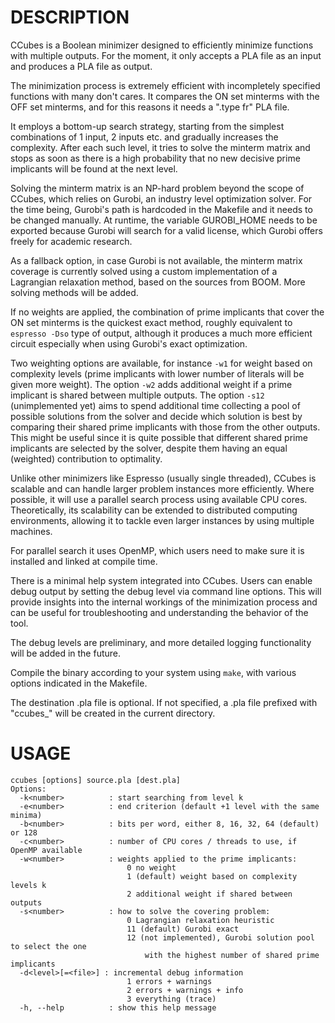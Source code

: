 # DESCRIPTION

CCubes is a Boolean minimizer designed to efficiently minimize functions with multiple outputs. For the moment, it only accepts a PLA file as an input and produces a PLA file as output.

The minimization process is extremely efficient with incompletely specified functions with many don't cares. It compares the ON set minterms with the OFF set minterms, and for this reasons it needs a ".type fr" PLA file.

It employs a bottom-up search strategy, starting from the simplest combinations of 1 input, 2 inputs etc. and gradually increases the complexity. After each such level, it tries to solve the minterm matrix and stops as soon as there is a high probability that no new decisive prime implicants will be found at the next level.

Solving the minterm matrix is an NP-hard problem beyond the scope of CCubes, which relies on Gurobi, an industry level optimization solver. For the time being, Gurobi's path is hardcoded in the Makefile and it needs to be changed manually. At runtime, the variable GUROBI_HOME needs to be exported because Gurobi will search for a valid license, which Gurobi offers freely for academic research.

As a fallback option, in case Gurobi is not available, the minterm matrix coverage is currently solved using a custom implementation of a Lagrangian relaxation method, based on the sources from BOOM. More solving methods will be added.

If no weights are applied, the combination of prime implicants that cover the ON set minterms is the quickest exact method, roughly equivalent to `espresso -Dso` type of output, although it produces a much more efficient circuit especially when using Gurobi's exact optimization.

Two weighting options are available, for instance  `-w1` for weight based on complexity levels (prime implicants with lower number of literals will be given more weight). The option `-w2` adds additional weight if a prime implicant is shared between multiple outputs. The option `-s12` (unimplemented yet) aims to spend additional time collecting a pool of possible solutions from the solver and decide which solution is best by comparing their shared prime implicants with those from the other outputs. This might be useful since it is quite possible that different shared prime implicants are selected by the solver, despite them having an equal (weighted) contribution to optimality.

Unlike other minimizers like Espresso (usually single threaded), CCubes is scalable and can handle larger problem instances more efficiently. Where possible, it will use a parallel search process using available CPU cores. Theoretically, its scalability can be extended to distributed computing environments, allowing it to tackle even larger instances by using multiple machines.

For parallel search it uses OpenMP, which users need to make sure it is installed and linked at compile time.

There is a minimal help system integrated into CCubes. Users can enable debug output by setting the debug level via command line options. This will provide insights into the internal workings of the minimization process and can be useful for troubleshooting and understanding the behavior of the tool.

The debug levels are preliminary, and more detailed logging functionality will be added in the future.

Compile the binary according to your system using `make`, with various options indicated in the Makefile.

The destination .pla file is optional. If not specified, a .pla file prefixed with "ccubes_" will be created in the current directory.

# USAGE

```
ccubes [options] source.pla [dest.pla]
Options:
  -k<number>          : start searching from level k
  -e<number>          : end criterion (default +1 level with the same minima)
  -b<number>          : bits per word, either 8, 16, 32, 64 (default) or 128
  -c<number>          : number of CPU cores / threads to use, if OpenMP available
  -w<number>          : weights applied to the prime implicants:
                          0 no weight
                          1 (default) weight based on complexity levels k
                          2 additional weight if shared between outputs
  -s<number>          : how to solve the covering problem:
                          0 Lagrangian relaxation heuristic
                          11 (default) Gurobi exact
                          12 (not implemented), Gurobi solution pool to select the one
                              with the highest number of shared prime implicants
  -d<level>[=<file>] : incremental debug information
                          1 errors + warnings
                          2 errors + warnings + info
                          3 everything (trace)
  -h, --help          : show this help message
```